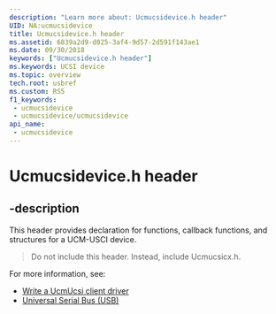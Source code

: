 ```yaml
---
description: "Learn more about: Ucmucsidevice.h header"
UID: NA:ucmucsidevice
title: Ucmucsidevice.h header
ms.assetid: 6839a2d9-d025-3af4-9d57-2d591f143ae1
ms.date: 09/30/2018
keywords: ["Ucmucsidevice.h header"]
ms.keywords: UCSI device
ms.topic: overview
tech.root: usbref
ms.custom: RS5
f1_keywords:
 - ucmucsidevice
 - ucmucsidevice/ucmucsidevice
api_name:
 - ucmucsidevice
---
```


# Ucmucsidevice.h header


## -description

This header provides declaration for functions, callback functions, and structures for a UCM-USCI device.

> Do not include this header. Instead, include Ucmucsicx.h.

For more information, see:
- [Write a UcmUcsi client driver](/windows-hardware/drivers/usbcon/write-a-ucsi-driver)
- [Universal Serial Bus (USB)](/windows-hardware/drivers/usbcon)

